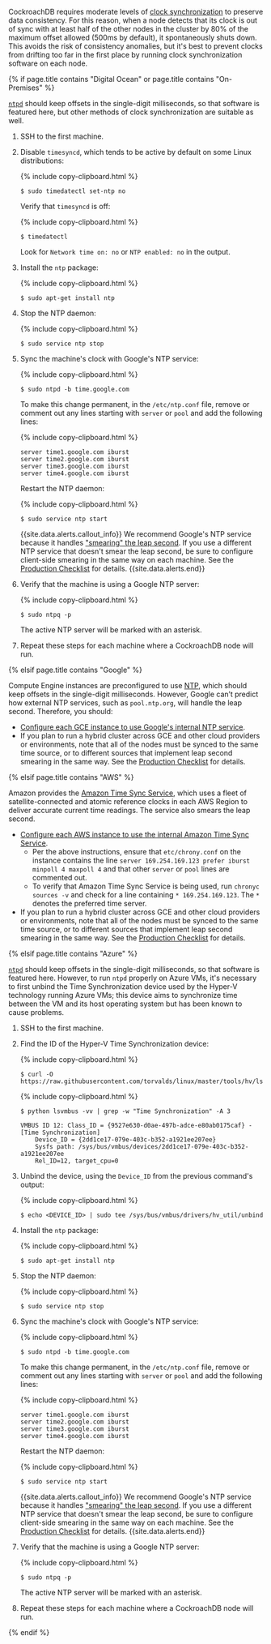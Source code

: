 CockroachDB requires moderate levels of [clock synchronization](recommended-production-settings.html#clock-synchronization) to preserve data consistency. For this reason, when a node detects that its clock is out of sync with at least half of the other nodes in the cluster by 80% of the maximum offset allowed (500ms by default), it spontaneously shuts down. This avoids the risk of consistency anomalies, but it's best to prevent clocks from drifting too far in the first place by running clock synchronization software on each node.

{% if page.title contains "Digital Ocean" or page.title contains "On-Premises" %}

[`ntpd`](http://doc.ntp.org/) should keep offsets in the single-digit milliseconds, so that software is featured here, but other methods of clock synchronization are suitable as well.

1. SSH to the first machine.

2. Disable `timesyncd`, which tends to be active by default on some Linux distributions:

    {% include copy-clipboard.html %}
    ~~~ shell
    $ sudo timedatectl set-ntp no
    ~~~

    Verify that `timesyncd` is off:

    {% include copy-clipboard.html %}
    ~~~ shell
    $ timedatectl
    ~~~

    Look for `Network time on: no` or `NTP enabled: no` in the output.

3. Install the `ntp` package:

    {% include copy-clipboard.html %}
    ~~~ shell
    $ sudo apt-get install ntp
    ~~~

4. Stop the NTP daemon:

    {% include copy-clipboard.html %}
    ~~~ shell
    $ sudo service ntp stop
    ~~~

5. Sync the machine's clock with Google's NTP service:

    {% include copy-clipboard.html %}
    ~~~ shell
    $ sudo ntpd -b time.google.com
    ~~~

    To make this change permanent, in the `/etc/ntp.conf` file, remove or comment out any lines starting with `server` or `pool` and add the following lines:

    {% include copy-clipboard.html %}
    ~~~
    server time1.google.com iburst
    server time2.google.com iburst
    server time3.google.com iburst
    server time4.google.com iburst
    ~~~

    Restart the NTP daemon:

    {% include copy-clipboard.html %}
    ~~~ shell
    $ sudo service ntp start
    ~~~

    {{site.data.alerts.callout_info}}
    We recommend Google's NTP service because it handles ["smearing" the leap second](https://developers.google.com/time/smear). If you use a different NTP service that doesn't smear the leap second, be sure to configure client-side smearing in the same way on each machine. See the [Production Checklist](recommended-production-settings.html#considerations) for details.
    {{site.data.alerts.end}}

6. Verify that the machine is using a Google NTP server:

    {% include copy-clipboard.html %}
    ~~~ shell
    $ sudo ntpq -p
    ~~~

    The active NTP server will be marked with an asterisk.

7. Repeat these steps for each machine where a CockroachDB node will run.

{% elsif page.title contains "Google" %} 

Compute Engine instances are preconfigured to use [NTP](http://www.ntp.org/), which should keep offsets in the single-digit milliseconds. However, Google can’t predict how external NTP services, such as `pool.ntp.org`, will handle the leap second. Therefore, you should:

- [Configure each GCE instance to use Google's internal NTP service](https://cloud.google.com/compute/docs/instances/configure-ntp#configure_ntp_for_your_instances).
- If you plan to run a hybrid cluster across GCE and other cloud providers or environments, note that all of the nodes must be synced to the same time source, or to different sources that implement leap second smearing in the same way. See the [Production Checklist](recommended-production-settings.html#considerations) for details.

{% elsif page.title contains "AWS" %}

Amazon provides the [Amazon Time Sync Service](http://docs.aws.amazon.com/AWSEC2/latest/UserGuide/set-time.html), which uses a fleet of satellite-connected and atomic reference clocks in each AWS Region to deliver accurate current time readings. The service also smears the leap second.

- [Configure each AWS instance to use the internal Amazon Time Sync Service](http://docs.aws.amazon.com/AWSEC2/latest/UserGuide/set-time.html#configure-amazon-time-service).
    - Per the above instructions, ensure that `etc/chrony.conf` on the instance contains the line `server 169.254.169.123 prefer iburst minpoll 4 maxpoll 4` and that other `server` or `pool` lines are commented out.
    - To verify that Amazon Time Sync Service is being used, run `chronyc sources -v` and check for a line containing `* 169.254.169.123`. The `*` denotes the preferred time server.
- If you plan to run a hybrid cluster across GCE and other cloud providers or environments, note that all of the nodes must be synced to the same time source, or to different sources that implement leap second smearing in the same way. See the [Production Checklist](recommended-production-settings.html#considerations) for details.

{% elsif page.title contains "Azure" %}

[`ntpd`](http://doc.ntp.org/) should keep offsets in the single-digit milliseconds, so that software is featured here. However, to run `ntpd` properly on Azure VMs, it's necessary to first unbind the Time Synchronization device used by the Hyper-V technology running Azure VMs; this device aims to synchronize time between the VM and its host operating system but has been known to cause problems.

1. SSH to the first machine.

2. Find the ID of the Hyper-V Time Synchronization device:

    {% include copy-clipboard.html %}
    ~~~ shell
    $ curl -O https://raw.githubusercontent.com/torvalds/linux/master/tools/hv/lsvmbus
    ~~~

    {% include copy-clipboard.html %}
    ~~~ shell
    $ python lsvmbus -vv | grep -w "Time Synchronization" -A 3
    ~~~

    ~~~
    VMBUS ID 12: Class_ID = {9527e630-d0ae-497b-adce-e80ab0175caf} - [Time Synchronization]
        Device_ID = {2dd1ce17-079e-403c-b352-a1921ee207ee}
        Sysfs path: /sys/bus/vmbus/devices/2dd1ce17-079e-403c-b352-a1921ee207ee
        Rel_ID=12, target_cpu=0
    ~~~

3. Unbind the device, using the `Device_ID` from the previous command's output:

    {% include copy-clipboard.html %}
    ~~~ shell
    $ echo <DEVICE_ID> | sudo tee /sys/bus/vmbus/drivers/hv_util/unbind
    ~~~

4. Install the `ntp` package:

    {% include copy-clipboard.html %}
    ~~~ shell
    $ sudo apt-get install ntp
    ~~~

5. Stop the NTP daemon:

    {% include copy-clipboard.html %}
    ~~~ shell
    $ sudo service ntp stop
    ~~~

6. Sync the machine's clock with Google's NTP service:

    {% include copy-clipboard.html %}
    ~~~ shell
    $ sudo ntpd -b time.google.com
    ~~~

    To make this change permanent, in the `/etc/ntp.conf` file, remove or comment out any lines starting with `server` or `pool` and add the following lines:

    {% include copy-clipboard.html %}
    ~~~
    server time1.google.com iburst
    server time2.google.com iburst
    server time3.google.com iburst
    server time4.google.com iburst
    ~~~

    Restart the NTP daemon:

    {% include copy-clipboard.html %}
    ~~~ shell
    $ sudo service ntp start
    ~~~

    {{site.data.alerts.callout_info}}
    We recommend Google's NTP service because it handles ["smearing" the leap second](https://developers.google.com/time/smear). If you use a different NTP service that doesn't smear the leap second, be sure to configure client-side smearing in the same way on each machine. See the [Production Checklist](recommended-production-settings.html#considerations) for details.
    {{site.data.alerts.end}}

7. Verify that the machine is using a Google NTP server:

    {% include copy-clipboard.html %}
    ~~~ shell
    $ sudo ntpq -p
    ~~~

    The active NTP server will be marked with an asterisk.

8. Repeat these steps for each machine where a CockroachDB node will run.

{% endif %}
